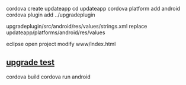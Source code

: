 cordova create updateapp
cd updateapp
cordova platform add android
cordova plugin add ../upgradeplugin

upgradeplugin/src/android/res/values/strings.xml replace  updateapp/platforms/android/res/values

eclipse open project
modify www/index.html 
<head>
<script type="text/javascript" charset="utf-8">    
				function upgrade(){window.plugins.updateAppPlugin.checkAndUpdate("http://192.168.55.111:8080/version.js");}    
		 </script> 
</head>
<body>
<h2><a href="#" onclick="upgrade(); return false;">upgrade test</a></h2> 
</body>

cordova build
cordova run android